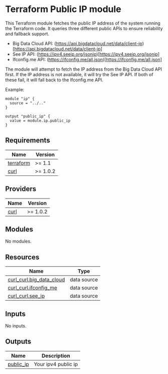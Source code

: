 # Terraform Public IP module

This Terraform module fetches the public IP address of the system running the Terraform code. It queries three different public APIs to ensure reliability and fallback support.

* Big Data Cloud API: (https://api.bigdatacloud.net/data/client-ip)[https://api.bigdatacloud.net/data/client-ip]
* See IP API: (https://ipv4.seeip.org/jsonip)[https://ipv4.seeip.org/jsonip]
* Ifconfig.me API: (https://ifconfig.me/all.json)[https://ifconfig.me/all.json]

The module will attempt to fetch the IP address from the Big Data Cloud API first. If the IP address is not available, it will try the See IP API. If both of these fail, it will fall back to the Ifconfig.me API.

Example:

```hcl
module "ip" {
  source = "../.."
}

output "public_ip" {
  value = module.ip.public_ip
}
```

<!-- BEGIN_TF_DOCS -->
## Requirements

| Name                                                                      | Version  |
|---------------------------------------------------------------------------|----------|
| <a name="requirement_terraform"></a> [terraform](#requirement\_terraform) | >= 1.1   |
| <a name="requirement_curl"></a> [curl](#requirement\_curl)                | >= 1.0.2 |

## Providers

| Name                                                 | Version  |
|------------------------------------------------------|----------|
| <a name="provider_curl"></a> [curl](#provider\_curl) | >= 1.0.2 |

## Modules

No modules.

## Resources

| Name                                                                                                             | Type        |
|------------------------------------------------------------------------------------------------------------------|-------------|
| [curl_curl.big_data_cloud](https://registry.terraform.io/providers/anschoewe/curl/latest/docs/data-sources/curl) | data source |
| [curl_curl.ifconfig_me](https://registry.terraform.io/providers/anschoewe/curl/latest/docs/data-sources/curl)    | data source |
| [curl_curl.see_ip](https://registry.terraform.io/providers/anschoewe/curl/latest/docs/data-sources/curl)         | data source |

## Inputs

No inputs.

## Outputs

| Name                                                              | Description         |
|-------------------------------------------------------------------|---------------------|
| <a name="output_public_ip"></a> [public\_ip](#output\_public\_ip) | Your ipv4 public ip |
<!-- END_TF_DOCS -->

